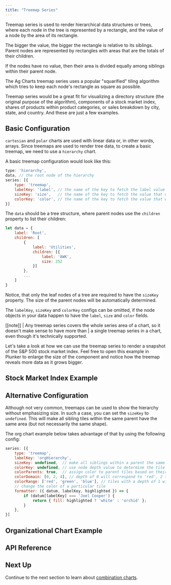 ```yaml
---
title: "Treemap Series"
---
```


Treemap series is used to render hierarchical data structures or trees, where each node in the
tree is represented by a rectangle, and the value of a node by the area of its rectangle.

The bigger the value, the bigger the rectangle is relative to its siblings. Parent nodes
are represented by rectangles with areas that are the totals of their children.

If the nodes have no value, then their area is divided equally among siblings within their parent node.

The Ag Charts treemap series uses a popular "squarified" tiling algorithm which tries to keep
each node's rectangle as square as possible.

Treemap series would be a great fit for visualizing a directory structure (the original purpose of
the algorithm), components of a stock market index, shares of products within product categories,
or sales breakdown by city, state, and country. And these are just a few examples.

## Basic Configuration

`cartesian` and `polar` charts are used with linear data or, in other words, arrays.
Since treemaps are used to render tree data, to create a basic treemap, we need to use a `hierarchy` chart.

A basic treemap configuration would look like this:

```js
type: 'hierarchy',
data, // the root node of the hierarchy
series: [{
    type: 'treemap',
    labelKey: 'label', // the name of the key to fetch the label value from
    sizeKey: 'size',   // the name of the key to fetch the value that will determine tile size
    colorKey: 'color', // the name of the key to fetch the value that will determine tile color
}]
```

The `data` should be a tree structure, where parent nodes use the `children` property to list their children:

```js
let data = {
    label: 'Root',
    children: [
        {
            label: 'Utilities',
            children: [{
                label: 'AWK',
                size: 252
            }]
        },
        ...
    ]
}
```

Notice, that only the leaf nodes of a tree are required to have the `sizeKey` property.
The size of the parent nodes will be automatically determined.

The `labelKey`, `sizeKey` and `colorKey` configs can be omitted, if the node objects in your data
happen to have the `label`, `size` and `color` fields.

[[note]]
| Any treemap series covers the whole series area of a chart, so it doesn't make sense to have more than
| a single treemap series in a chart, even though it's technically supported.

Let's take a look at how we can use the treemap series to render a snapshot of the S&P 500 stock market index.
Feel free to open this example in Plunker to enlarge the size of the component and notice how the treemap reveals more data as it grows bigger.

## Stock Market Index Example

<chart-example title='Stock Market Index' name='stock-market-index' type='generated'></chart-example>

## Alternative Configuration

Although not very common, treemaps can be used to show the hierarchy without emphasizing size.
In such a case, you can set the `sizeKey` to `undefined`. This will make all sibling tiles within
the same parent have the same area (but not necessarily the same shape).

The org chart example below takes advantage of that by using the following config:

```js
series: [{
    type: 'treemap',
    labelKey: 'orgHierarchy',
    sizeKey: undefined,  // make all siblings within a parent the same size
    colorKey: undefined, // use node depth value to determine the tile color
    colorParents: true,  // assign color to parent tiles based on their depth too (not just leaf tiles)
    colorDomain: [0, 2, 4], // depth of 0 will correspond to 'red', 2 to 'green' and so on
    colorRange: ['red', 'green', 'blue'], // tiles with a depth of 1 will be a blend of 'red' and 'green'
    // change the color of a particular tile
    formatter: ({ datum, labelKey, highlighted }) => {
        if (datum[labelKey] === 'Joel Cooper') {
            return { fill: highlighted ? 'white' : 'orchid' };
        }
    },
}]
```

## Organizational Chart Example

<chart-example title='Organizational Chart' name='org-chart' type='generated'></chart-example>

## API Reference

<interface-documentation interfaceName='AgTreemapSeriesOptions' overridesrc="charts-api/api.json" config='{ "showSnippets": false, "lookupRoot": "charts-api" }'></interface-documentation>

## Next Up

Continue to the next section to learn about [combination charts](../combination-series/).
